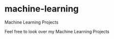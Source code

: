 # machine-learning


Machine Learning Projects


Feel free to look over my Machine Learning Projects
